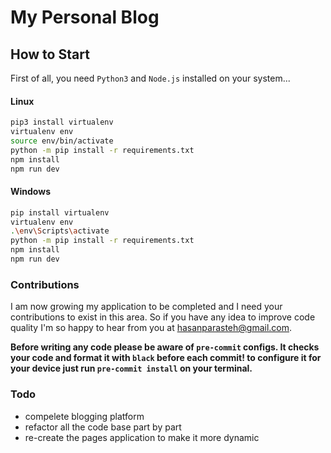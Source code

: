 # My Personal Blog
## How to Start

First of all, you need `Python3` and `Node.js` installed on your system...

#### Linux

```bash
pip3 install virtualenv
virtualenv env
source env/bin/activate
python -m pip install -r requirements.txt
npm install
npm run dev
```

#### Windows

```bash
pip install virtualenv
virtualenv env
.\env\Scripts\activate
python -m pip install -r requirements.txt
npm install
npm run dev
```

### Contributions

I am now growing my application to be completed and I need your contributions to exist in this area. So if you have any idea to improve code quality I'm so happy to hear from you at [hasanparasteh@gmail.com](mailto:hasanparasteh@gmail.com).

**Before writing any code please be aware of `pre-commit` configs. It checks your code and format it with `black` before each commit! to configure it for your device just run `pre-commit install` on your terminal.**

### Todo

- compelete blogging platform
- refactor all the code base part by part
- re-create the pages application to make it more dynamic
